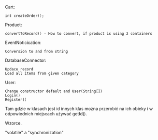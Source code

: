 Cart:

    int createOrder();


 Product:

    convertToRecord() - How to convert, if product is using 2 containers


EventNoticication:

    Conversion to and from string


DatabaseConnector:

    Updace record
    Load all items from given category


User:
    
    Change constructor default and User(String[])
    Login()
    Register()
    
Tam gdzie w klasach jest id innych klas można przerobić na ich obieky i w odpowiednich miejscach używać getId().


Wzorce.

"volatile" a "synchronization"



